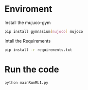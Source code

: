 # Enviroment
Install the mujuco-gym

```bash
pip install gymnasium[mujoco] mujoco
```

Intall the Requirements

```bash
pip install -r requirements.txt
```

# Run the code

```bash
python mainRunRL1.py
```